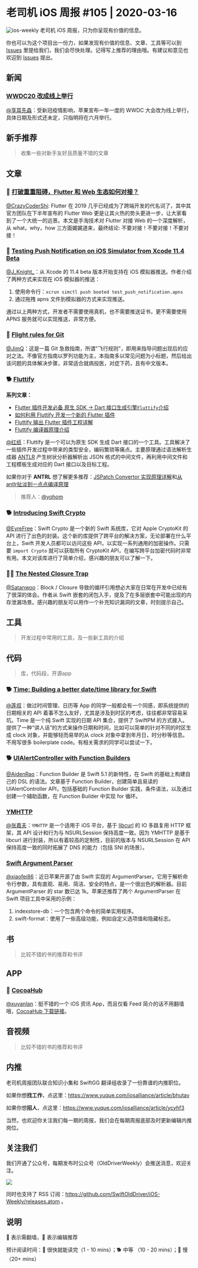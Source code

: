 # 老司机 iOS 周报 #105 | 2020-03-16

![ios-weekly](https://github.com/SwiftOldDriver/iOS-Weekly/blob/master/assets/ios-weekly.png?raw=true)
老司机 iOS 周报，只为你呈现有价值的信息。

你也可以为这个项目出一份力，如果发现有价值的信息、文章、工具等可以到 [Issues](https://github.com/SwiftOldDriver/iOS-Weekly/issues) 里提给我们，我们会尽快处理。记得写上推荐的理由哦。有建议和意见也欢迎到 [Issues](https://github.com/SwiftOldDriver/iOS-Weekly/issues) 提出。

## 新闻

### [WWDC20  改成线上举行](https://developer.apple.com/wwdc20/)

[@享耳先森](https://github.com/iblacksun)：受新冠疫情影响，苹果宣布一年一度的  WWDC 大会改为线上举行，具体日期及形式还未定，只指明将在六月举行。

## 新手推荐

> 收集一些对新手友好且质量不错的文章

## 文章

### 🌟 [打破重重阻碍，Flutter 和 Web 生态如何对接？](https://mp.weixin.qq.com/s/eL02zPLFbTOXm1vS6UEA4g)

[@CrazyCoderShi](https://github.com/CrazyCoderShi): Flutter 在 2019 几乎已经成为了跨端开发的代名词了，其中其官方团队在下半年宣布的 Flutter Web 更是让其火热的势头更进一步，让大家看到了一个大统一的远景。本文是手淘技术对 Flutter 对接 Web 的一个深度解析，从 what，why，how 三方面娓娓道来，最终结论: 不要对接！不要对接！不要对接！


### 🐎 [Testing Push Notification on iOS Simulator from Xcode 11.4 Beta](https://medium.com/flawless-app-stories/testing-push-notification-on-ios-simulator-from-xcode-11-4-beta-2fdd91d67bff)

[@J_Knight_](https://weibo.com/1929625262/profile?rightmod=1&wvr=6&mod=personinfo&is_all=1)：从 Xcode 的 11.4 beta 版本开始支持在 iOS 模拟器推送。作者介绍了两种方式来实现在 iOS 模拟器的推送：
1. 使用命令行：``xcrun simctl push booted test_push_notification.apns``
2. 通过拖拽 apns 文件到模拟器的方式来实现推送。

通过以上两种方式，开发者不需要使用真机，也不需要推送证书，更不需要使用 APNS 服务就可以实现推送，非常方便。

### 🐎 [Flight rules for Git](https://github.com/k88hudson/git-flight-rules/blob/master/README_zh-CN.md)

[@JimQ](https://github.com/waz0820)：这是一篇 Git 急救指南，所谓"飞行规则"，即用来指导问题出现后的应对之法。不像官方指南以罗列功能为主，本指南多以常见问题为小标题，然后给出该问题的具体解决步骤，非常适合就病投医，对症下药，且有中文版本。

### 🐕 [Fluttify](https://fluttify.com/#/)
**系列文章：**
- [Flutter 插件开发必备 原生 SDK -> Dart 接口生成引擎`Fluttify`介绍](https://juejin.im/post/5dc65fa2f265da4d23759cec)
- [如何利用 Fluttify 开发一个新的 Flutter 插件](https://juejin.im/post/5e06faa651882512416a7630)
- [Fluttify 输出 Flutter 插件工程详解](https://juejin.im/post/5e19306c6fb9a02ff67d3780)
- [Fluttify 编译器原理介绍](https://juejin.im/post/5e67321751882549717d8de7#heading-1)

[@红纸](https://github.com/nianran)：Fluttify 是一个可以为原生 SDK 生成 Dart 接口的一个工具。工具解决了一些插件开发过程中带来的类型安全，编码繁琐等痛点。主要原理通过语法解析生成器 [ANTLR](https://www.antlr.org/) 产生树状分析器解析出 JSON 格式的中间文件，再利用中间文件和工程模板生成对应的 Dart 接口以及目标工程。

如果你对于 **ANTRL** 想了解更多推荐：[JSPatch Convertor 实现原理详解](http://blog.cnbang.net/tech/2915/)和[从antlr扯淡到一点点编译原理](https://awhisper.github.io/2016/11/18/%E4%BB%8Eantlr%E5%88%B0%E8%AF%AD%E6%B3%95%E8%A7%A3%E6%9E%90/)
> 推荐人：[@yohom](https://github.com/yohom)

### 🐕 [Introducing Swift Crypto](https://swift.org/blog/crypto/)

[@EyreFree](https://github.com/EyreFree)：Swift Crypto 是一个新的 Swift 系统库，它对 Apple CryptoKit 的 API 进行了出色的封装。这个新的库提供了跨平台的解决方案，无论部署在什么平台上，Swift 开发人员都可以访问这些 API，以实现一系列通用的加密操作。只需要 `import Crypto` 就可以获取所有 CryptoKit API，在编写跨平台加密代码时非常有用。本文对该库进行了简单介绍，感兴趣的朋友可以了解一下。


### 🚧🐎 [The Nested Closure Trap](https://medium.com/flawless-app-stories/the-nested-closure-trap-356a0145b6d)

[@Satanwoo](https://github.com/SatanWoo)：Block / Closure 导致的循环引用想必大家在日常在开发中已经有了很深的体会。作者从 Swift 嵌套的闭包入手，提及了在多层嵌套中可能出现的内存泄漏场景。感兴趣的朋友可以用作一个补充知识漏洞的文章，时刻提示自己。

## 工具

> 开发过程中常用的工具，及一些新工具的介绍

## 代码

> 库，代码段，开源app

### 🐕 [Time: Building a better date/time library for Swift](https://github.com/davedelong/time)

[@莲叔](http://aaaron7.github.io/)：做过时间管理、日历等 App 的同学一般都会有一个同感，即系统提供的日期相关的 API 着事不怎么友好，尤其是涉及到时区的考虑，往往都非常容易采坑。Time 是一个纯 Swift 实现的日期 API 集合，提供了 SwiftPM 的方式接入。提供了一种“讲人话”的方式来操作日期和时间，比如可以简单的针对不同的时区生成 clock 对象，并能够轻而易举的从 clock 对象中拿到年月日，时分秒等信息。不用写很多 boilerplate code。有相关需求的同学可以尝试一下。

### 🐕 [UIAlertController with Function Builders](https://felginep.github.io/2020-03-10/uialertcontroller-function-builders)
[@AidenRao](https://weibo.com/AidenRao)：Function Builder 是 Swift 5.1 的新特性，在 Swift 的基础上构建自己的 DSL 的语法。文章基于 Function Builder，创建简单且易读的 UIAlertController API，包括基础的 Function Builder 实践，条件语法，以及通过创建一个辅助函数，在 Function Builder 中实现 for 循环。

### [YMHTTP](https://github.com/zymxxxs/YMHTTP)
[@张嘉夫](https://github.com/josephchang10)：`YMHTTP` 是一个适用于 iOS 平台，基于 [libcurl](https://curl.haxx.se/) 的 IO 多路复用 HTTP 框架，其 API 设计和行为与 NSURLSession 保持高度一致。因为 YMHTTP 是基于 libcurl 进行封装，所以有着较高的定制性，目前的版本与 NSURLSession 在 API 保持高度一致的同时拓展了 DNS 的能力（包括 SNI 的场景）。

### [Swift Argument Parser](https://github.com/apple/swift-argument-parser)
[@xiaofei86](https://weibo.com/xuyafei86)：近日苹果开源了由 Swift 实现的 ArgumentParser。它用于解析命令行参数，具有直观、易用、简洁、安全的特点，是一个很出色的解析器。目前 ArgumentParser 的 star 数已达 1k。苹果还推荐了两个 ArgumentParser 在 Swift 项目工具中采用的示例：
1. indexstore-db：一个包含两个命令的简单实用程序。
2. swift-format：使用了一些高级功能，例如自定义选项值和隐藏标志。

## 书
> 比较不错的书的推荐和书评

## APP

### 🐎 [CocoaHub](https://cocoahub.app/?utm_campaign=iOS%2BDev%2BWeekly&utm_medium=email&utm_source=iOS%2BDev%2BWeekly%2BIssue%2B445)

[@xuyanlan](https://www.xuyanlan.com)：挺不错的一个 iOS 资讯 App，而且仅看 Feed 简介的话不用翻墙哦，[CocoaHub 下载链接](https://apps.apple.com/app/id1467755462)。


## 音视频

> 比较不错的书的推荐和书评

## 内推

老司机周报团队联合知识小集和 SwiftGG 翻译组收录了一份靠谱的内推职位。

如果你想**找工作**，点这里：https://www.yuque.com/iosalliance/article/bhutav

如果你想**招人**，点这里：https://www.yuque.com/iosalliance/article/ycyhf3

当然，也欢迎你关注我们每一期的周报，我们会在每期周报底部及时更新编辑内推岗位。

## 关注我们

我们开通了公众号，每期发布时公众号（OldDriverWeekly）会推送消息，欢迎关注。

![](https://github.com/SwiftOldDriver/iOS-Weekly/blob/master/assets/qrcode_for_wechat.jpg?raw=true)

同时也支持了 RSS 订阅：https://github.com/SwiftOldDriver/iOS-Weekly/releases.atom 。

## 说明

🚧 表示需翻墙，🌟 表示编辑推荐

预计阅读时间：🐎 很快就能读完（1 - 10 mins）；🐕 中等 （10 - 20 mins）；🐢 慢（20+ mins）
